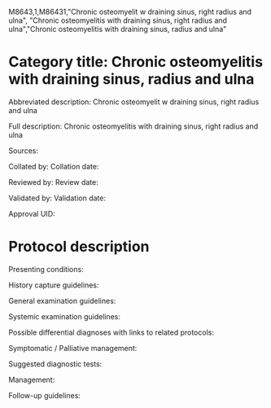 M8643,1,M86431,"Chronic osteomyelit w draining sinus, right radius and ulna", "Chronic osteomyelitis with draining sinus, right radius and ulna","Chronic osteomyelitis with draining sinus, radius and ulna"
# Category title: Chronic osteomyelitis with draining sinus, radius and ulna

Abbreviated description: Chronic osteomyelit w draining sinus, right radius and ulna

Full description: Chronic osteomyelitis with draining sinus, right radius and ulna

Sources:

Collated by:
Collation date:

Reviewed by:
Review date:

Validated by:
Validation date:

Approval UID:

# Protocol description

Presenting conditions:

History capture guidelines:

General examination guidelines:

Systemic examination guidelines:

Possible differential diagnoses with links to related protocols:

Symptomatic / Palliative management:

Suggested diagnostic tests:

Management:

Follow-up guidelines:
